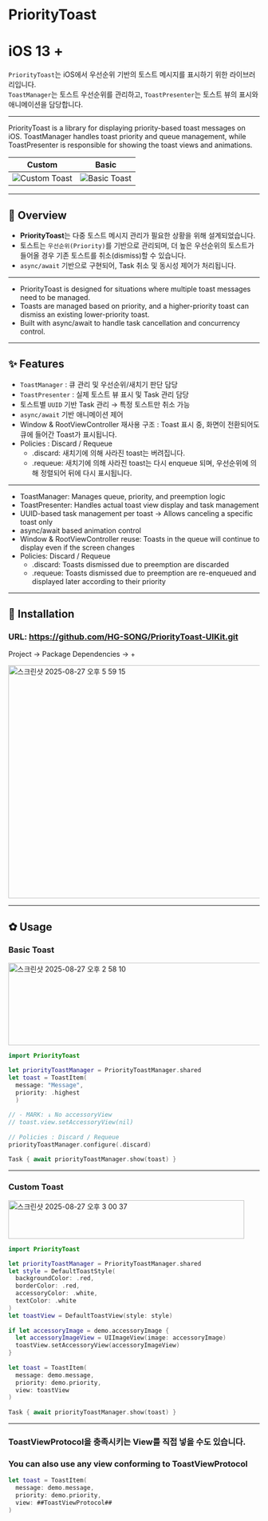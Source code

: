 # PriorityToast

# iOS 13 + 

`PriorityToast`는 iOS에서 우선순위 기반의 토스트 메시지를 표시하기 위한 라이브러리입니다.  
`ToastManager`는 토스트 우선순위를 관리하고, `ToastPresenter`는 토스트 뷰의 표시와 애니메이션을 담당합니다.  

----

PriorityToast is a library for displaying priority-based toast messages on iOS.
ToastManager handles toast priority and queue management, while ToastPresenter is responsible for showing the toast views and animations.

| Custom | Basic |
|--------|-------|
| ![Custom Toast](https://github.com/user-attachments/assets/b12f33e0-619c-4ffe-8048-6ccbbaef6fd5) | ![Basic Toast](https://github.com/user-attachments/assets/cfc577a7-1aa3-4aaa-bd3d-1af0259e7fed) |

---

## 📌 Overview

- **PriorityToast**는 다중 토스트 메시지 관리가 필요한 상황을 위해 설계되었습니다.  
- 토스트는 `우선순위(Priority)`를 기반으로 관리되며, 더 높은 우선순위의 토스트가 들어올 경우 기존 토스트를 취소(dismiss)할 수 있습니다.  
- `async/await` 기반으로 구현되어, Task 취소 및 동시성 제어가 처리됩니다.  

----

- PriorityToast is designed for situations where multiple toast messages need to be    managed.
- Toasts are managed based on priority, and a higher-priority toast can dismiss an     existing lower-priority toast.
- Built with async/await to handle task cancellation and concurrency control.

---

## ✨ Features

- `ToastManager` : 큐 관리 및 우선순위/새치기 판단 담당  
- `ToastPresenter` : 실제 토스트 뷰 표시 및 Task 관리 담당  
- 토스트별 `UUID` 기반 Task 관리 → 특정 토스트만 취소 가능  
- `async/await` 기반 애니메이션 제어  
- Window & RootViewController 재사용 구조 : Toast 표시 중, 화면이 전환되어도 큐에 들어간 Toast가 표시됩니다.
- Policies : Discard / Requeue 
  - .discard: 새치기에 의해 사라진 toast는 버려집니다.
  - .requeue: 새치기에 의해 사라진 toast는 다시 enqueue 되며, 우선순위에 의해 정렬되어 뒤에 다시 표시됩니다.

----

- ToastManager: Manages queue, priority, and preemption logic
- ToastPresenter: Handles actual toast view display and task management
- UUID-based task management per toast → Allows canceling a specific toast only
- async/await based animation control
- Window & RootViewController reuse: Toasts in the queue will continue to display      even if the screen changes
- Policies: Discard / Requeue
  - .discard: Toasts dismissed due to preemption are discarded
  - .requeue: Toasts dismissed due to preemption are re-enqueued and displayed later     according to their priority

---

## 🚀 Installation 
### URL: https://github.com/HG-SONG/PriorityToast-UIKit.git

Project → Package Dependencies → + 

<img width="507" height="466" alt="스크린샷 2025-08-27 오후 5 59 15" src="https://github.com/user-attachments/assets/9ce0118f-e59f-4bf4-aed1-ab3a2feeaeba" />

---

## ✿ Usage
### Basic Toast 
<img width="545" height="165" alt="스크린샷 2025-08-27 오후 2 58 10" src="https://github.com/user-attachments/assets/692bdfa1-9f0d-457d-a123-4a64f7524bd2" />

```swift
import PriorityToast

let priorityToastManager = PriorityToastManager.shared
let toast = ToastItem(
  message: "Message",
  priority: .highest
  )
        
// - MARK: ↓ No accessoryView
// toast.view.setAccessoryView(nil)
  
// Policies : Discard / Requeue 
priorityToastManager.configure(.discard)

Task { await priorityToastManager.show(toast) }
```
----

### Custom Toast
<img width="473" height="77" alt="스크린샷 2025-08-27 오후 3 00 37" src="https://github.com/user-attachments/assets/56b56a64-86a0-493c-80d2-c19c8de92c28" />

```swift
import PriorityToast

let priorityToastManager = PriorityToastManager.shared
let style = DefaultToastStyle(
  backgroundColor: .red,
  borderColor: .red,
  accessoryColor: .white,
  textColor: .white
)
let toastView = DefaultToastView(style: style)
        
if let accessoryImage = demo.accessoryImage {
  let accessoryImageView = UIImageView(image: accessoryImage)
  toastView.setAccessoryView(accessoryImageView)
}
        
let toast = ToastItem(
  message: demo.message,
  priority: demo.priority,
  view: toastView
)
        
Task { await priorityToastManager.show(toast) }
```
----

### ToastViewProtocol을 충족시키는 View를 직접 넣을 수도 있습니다. 
### You can also use any view conforming to ToastViewProtocol
```swift 
let toast = ToastItem(
  message: demo.message,
  priority: demo.priority,
  view: ##ToastViewProtocol## 
)
```


